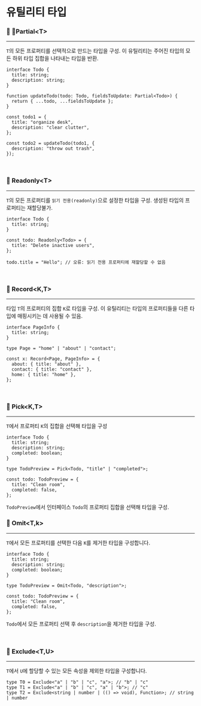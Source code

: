 # 유틸리티 타입

### 🏀 Partial\<T>

---

`T`의 모든 프로퍼티를 선택적으로 만드는 타입을 구성. 이 유틸리티는 주어진 타입의 모든 하위 타입 집합을 나타내는 타입을 반환.

```tsx
interface Todo {
  title: string;
  description: string;
}

function updateTodo(todo: Todo, fieldsToUpdate: Partial<Todo>) {
  return { ...todo, ...fieldsToUpdate };
}

const todo1 = {
  title: "organize desk",
  description: "clear clutter",
};

const todo2 = updateTodo(todo1, {
  description: "throw out trash",
});
```

<br/>

### 🏀 Readonly\<T>

---

`T`의 모든 프로퍼티를 `읽기 전용(readonly)`으로 설정한 타입을 구성. 생성된 타입의 프로퍼티는 재할당불가.

```tsx
interface Todo {
  title: string;
}

const todo: Readonly<Todo> = {
  title: "Delete inactive users",
};

todo.title = "Hello"; // 오류: 읽기 전용 프로퍼티에 재할당할 수 없음
```

<br/>

### 🏀 Record\<K,T>

---

타입 `T`의 프로퍼티의 집합 `K`로 타입을 구성. 이 유틸리티는 타입의 프로퍼티들을 다른 타입에 매핑시키는 데 사용될 수 있음.

```tsx
interface PageInfo {
  title: string;
}

type Page = "home" | "about" | "contact";

const x: Record<Page, PageInfo> = {
  about: { title: "about" },
  contact: { title: "contact" },
  home: { title: "home" },
};
```

<br/>

### 🏀 Pick\<K,T>

---

`T`에서 프로퍼티 `K`의 집합을 선택해 타입을 구성

```tsx
interface Todo {
  title: string;
  description: string;
  completed: boolean;
}

type TodoPreview = Pick<Todo, "title" | "completed">;

const todo: TodoPreview = {
  title: "Clean room",
  completed: false,
};
```

`TodoPreview`에서 인터페이스 `Todo`의 프로퍼티 집합을 선택해 타입을 구성.
<br/>

### 🏀 Omit\<T,k>

---

`T`에서 모든 프로퍼티를 선택한 다음 `K`를 제거한 타입을 구성합니다.

```tsx
interface Todo {
  title: string;
  description: string;
  completed: boolean;
}

type TodoPreview = Omit<Todo, "description">;

const todo: TodoPreview = {
  title: "Clean room",
  completed: false,
};
```

`Todo`에서 모든 프로퍼티 선택 후 `description`을 제거한 타입을 구성.

<br/>

### 🏀 Exclude\<T,U>

---

`T`에서 `U`에 할당할 수 있는 모든 속성을 제외한 타입을 구성합니다.

```tsx
type T0 = Exclude<"a" | "b" | "c", "a">; // "b" | "c"
type T1 = Exclude<"a" | "b" | "c", "a" | "b">; // "c"
type T2 = Exclude<string | number | (() => void), Function>; // string | number
```
